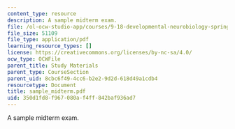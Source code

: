 ```yaml
---
content_type: resource
description: A sample midterm exam.
file: /ol-ocw-studio-app/courses/9-18-developmental-neurobiology-spring-2005/350d1fd8f967080af4ff842baf936ad7_sample_midterm.pdf
file_size: 51109
file_type: application/pdf
learning_resource_types: []
license: https://creativecommons.org/licenses/by-nc-sa/4.0/
ocw_type: OCWFile
parent_title: Study Materials
parent_type: CourseSection
parent_uid: 8cbc6f49-4cc6-b2e2-9d2d-618d49a1cdb4
resourcetype: Document
title: sample_midterm.pdf
uid: 350d1fd8-f967-080a-f4ff-842baf936ad7
---
```

A sample midterm exam.